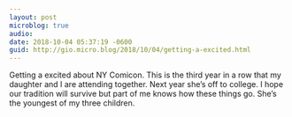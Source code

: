 ```yaml
---
layout: post
microblog: true
audio: 
date: 2018-10-04 05:37:19 -0600
guid: http://gio.micro.blog/2018/10/04/getting-a-excited.html
---
```

Getting a excited about NY Comicon.
This is the third year in a row that my daughter and I are attending together. Next year she’s off to college. I hope our tradition will survive but part of me knows how these things go. She’s the youngest of my three children. 
